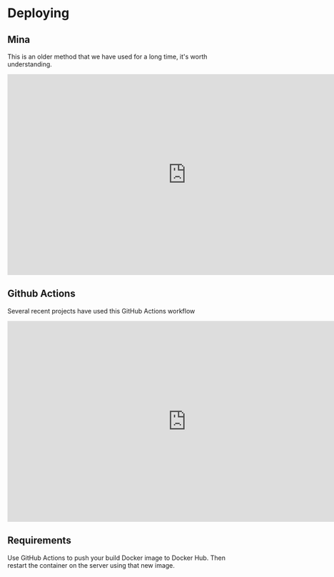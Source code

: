 # Deploying


## Mina
This is an older method that we have used for a long time, it's worth understanding.


<iframe style="border:none" width="800" height="450" src="https://whimsical.com/embed/Q7dUscxR1fuxJ6xE8zuMvL"></iframe>


## Github Actions
Several recent projects have used this GitHub Actions workflow


<iframe style="border:none" width="800" height="450" src="https://whimsical.com/embed/3KxTtBW8hpwG4mP1Z8jJ52"></iframe>


## Requirements
Use GitHub Actions to push your build Docker image to Docker Hub. Then restart the container on the server using that new image.
